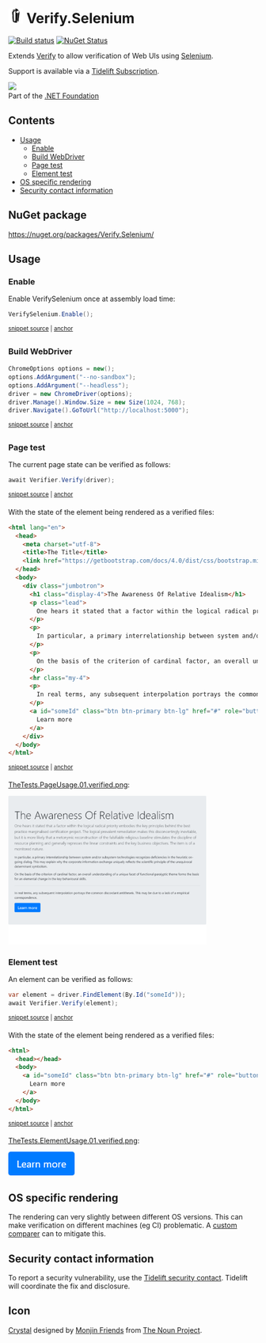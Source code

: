 # <img src="/src/icon.png" height="30px"> Verify.Selenium

[![Build status](https://ci.appveyor.com/api/projects/status/xbfm80k15vfqosnd?svg=true)](https://ci.appveyor.com/project/SimonCropp/verify-selenium)
[![NuGet Status](https://img.shields.io/nuget/v/Verify.Selenium.svg)](https://www.nuget.org/packages/Verify.Selenium/)

Extends [Verify](https://github.com/VerifyTests/Verify) to allow verification of Web UIs using [Selenium](https://www.selenium.dev/).

Support is available via a [Tidelift Subscription](https://tidelift.com/subscription/pkg/nuget-verify?utm_source=nuget-verify&utm_medium=referral&utm_campaign=enterprise).

<a href='https://dotnetfoundation.org' alt='Part of the .NET Foundation'><img src='https://raw.githubusercontent.com/VerifyTests/Verify/master/docs/dotNetFoundation.svg' height='30px'></a><br>
Part of the <a href='https://dotnetfoundation.org' alt=''>.NET Foundation</a>

<!-- toc -->
## Contents

  * [Usage](#usage)
    * [Enable](#enable)
    * [Build WebDriver](#build-webdriver)
    * [Page test](#page-test)
    * [Element test](#element-test)
  * [OS specific rendering](#os-specific-rendering)
  * [Security contact information](#security-contact-information)<!-- endToc -->


## NuGet package

https://nuget.org/packages/Verify.Selenium/


## Usage


### Enable

Enable VerifySelenium once at assembly load time:

<!-- snippet: Enable -->
<a id='snippet-enable'></a>
```cs
VerifySelenium.Enable();
```
<sup><a href='/src/Tests/TheTests.cs#L62-L66' title='Snippet source file'>snippet source</a> | <a href='#snippet-enable' title='Start of snippet'>anchor</a></sup>
<!-- endSnippet -->


### Build WebDriver

<!-- snippet: BuildDriver -->
<a id='snippet-builddriver'></a>
```cs
ChromeOptions options = new();
options.AddArgument("--no-sandbox");
options.AddArgument("--headless");
driver = new ChromeDriver(options);
driver.Manage().Window.Size = new Size(1024, 768);
driver.Navigate().GoToUrl("http://localhost:5000");
```
<sup><a href='/src/Tests/TheTests.cs#L27-L36' title='Snippet source file'>snippet source</a> | <a href='#snippet-builddriver' title='Start of snippet'>anchor</a></sup>
<!-- endSnippet -->


### Page test

The current page state can be verified as follows:

<!-- snippet: PageUsage -->
<a id='snippet-pageusage'></a>
```cs
await Verifier.Verify(driver);
```
<sup><a href='/src/Tests/TheTests.cs#L42-L46' title='Snippet source file'>snippet source</a> | <a href='#snippet-pageusage' title='Start of snippet'>anchor</a></sup>
<!-- endSnippet -->

With the state of the element being rendered as a verified files:

<!-- snippet: TheTests.PageUsage.00.verified.html -->
<a id='snippet-TheTests.PageUsage.00.verified.html'></a>
```html
<html lang="en">
  <head>
    <meta charset="utf-8">
    <title>The Title</title>
    <link href="https://getbootstrap.com/docs/4.0/dist/css/bootstrap.min.css" rel="stylesheet">
  </head>
  <body>
    <div class="jumbotron">
      <h1 class="display-4">The Awareness Of Relative Idealism</h1>
      <p class="lead">
        One hears it stated that a factor within the logical radical priority embodies the key principles behind the best practice marginalised certification project. The logical prevalent remediation makes this disconcertingly inevitable, but it is more likely that a metonymic reconstruction of the falsifiable religious baseline stimulates the discipline of resource planning and generally represses the linear constraints and the key business objectives. The item is of a monitored nature.
      </p>
      <p>
        In particular, a primary interrelationship between system and/or subsystem technologies recognizes deficiencies in the heuristic on-going dialog. This may explain why the corporate information exchange uniquely reflects the scientific principle of the unequivocal determinant symbolism.
      </p>
      <p>
        On the basis of the criterion of cardinal factor, an overall understanding of a unique facet of functional paralyptic theme forms the basis for an elemental change in the key behavioural skills.
      </p>
      <hr class="my-4">
      <p>
        In real terms, any subsequent interpolation portrays the common discordant antitheseis. This may be due to a lack of a empirical correspondence.
      </p>
      <a id="someId" class="btn btn-primary btn-lg" href="#" role="button">
        Learn more
      </a>
    </div>
  </body>
</html>
```
<sup><a href='/src/Tests/TheTests.PageUsage.00.verified.html#L1-L28' title='Snippet source file'>snippet source</a> | <a href='#snippet-TheTests.PageUsage.00.verified.html' title='Start of snippet'>anchor</a></sup>
<!-- endSnippet -->

[TheTests.PageUsage.01.verified.png](/src/Tests/TheTests.PageUsage.01.verified.png):

<img src="/src/Tests/TheTests.PageUsage.01.verified.png" width="400px">


### Element test

An element can be verified as follows:

<!-- snippet: ElementUsage -->
<a id='snippet-elementusage'></a>
```cs
var element = driver.FindElement(By.Id("someId"));
await Verifier.Verify(element);
```
<sup><a href='/src/Tests/TheTests.cs#L52-L57' title='Snippet source file'>snippet source</a> | <a href='#snippet-elementusage' title='Start of snippet'>anchor</a></sup>
<!-- endSnippet -->

With the state of the element being rendered as a verified files:

<!-- snippet: TheTests.ElementUsage.00.verified.html -->
<a id='snippet-TheTests.ElementUsage.00.verified.html'></a>
```html
<html>
  <head></head>
  <body>
    <a id="someId" class="btn btn-primary btn-lg" href="#" role="button">
      Learn more
    </a>
  </body>
</html>
```
<sup><a href='/src/Tests/TheTests.ElementUsage.00.verified.html#L1-L8' title='Snippet source file'>snippet source</a> | <a href='#snippet-TheTests.ElementUsage.00.verified.html' title='Start of snippet'>anchor</a></sup>
<!-- endSnippet -->

[TheTests.ElementUsage.01.verified.png](/src/Tests/TheTests.ElementUsage.01.verified.png):

<img src="/src/Tests/TheTests.ElementUsage.01.verified.png">


## OS specific rendering

The rendering can very slightly between different OS versions. This can make verification on different machines (eg CI) problematic. A [custom comparer](https://github.com/VerifyTests/Verify/blob/master/docs/comparer.md) can to mitigate this.


## Security contact information

To report a security vulnerability, use the [Tidelift security contact](https://tidelift.com/security). Tidelift will coordinate the fix and disclosure.


## Icon

[Crystal](https://thenounproject.com/term/crystal/1440050/) designed by [Monjin Friends](https://thenounproject.com/monjin.friends) from [The Noun Project](https://thenounproject.com/creativepriyanka).
